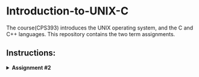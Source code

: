 # Introduction-to-UNIX-C
The course(CPS393) introduces the UNIX operating system, and the C and C++ languages. This repository contains the two term assignments.

## Instructions:

<details><summary><b>Assignment #2</b></summary>
<pre>
CPS393 Assignment 1
You can view this file in a number of ways:
just look at this raw html (e.g, cat, more, vim, etc)
copy this file into your public_html and view it with a GUI browser (e.g., Firefox, IE)
use a text-based browser in a shell (e.g., lynx, sensible-browser, www-browser)
from a GUI desktop, use a GUI browser to view the file directly
retrieve it from http://www.scs.ryerson.ca/~dwoit/courses/cps393/assignment1.html
However, if you use this version, you must use your linux skills to check the file has not been modified since it was copied over from /usr/courses...
Any changes/clarifications to this assignment will be given in file addendum.txt in directory /usr/courses/cps393/dwoit/assignment/assign1/
Part a:
Write a bash shell program named assign1a.sh that uses only environment variables, pipes and bash commands that exist on the CS moons. You may use bash commands we studied in class, such as clear, echo, grep, etc. You may also use other moon bash commands if necessary, such as: hostname, last, id, hostnamectl. Do NOT use temporary files (use pipes instead).
The environment variable $LOGNAME will be useful.

When I ran the program (I am user dwoit) in early August, on thebe, my program cleared the screen, and then produced the output below, (the part including, and between, the lines of dashes.)
Note that your program should output plain text, with NO color changes. The red color below is used only to identify those parts of your output that should NOT be hardcoded. Note that your program should also clear the screen before displaying its output.
____________________________________________________________________________________________
This machine is thebe.
7 users have logged into thebe since Thu Aug 1; they are:
aabhari,amirul,dwoit,iwoungan,mes,neshel,s4ghaffa.
Thebe is at IP Address 141.117.57.46 and is running Operating System Ubuntu 16.04.6 LTS.
You are dwoit, and you have logged in 2 times since Thu Aug 1.
____________________________________________________________________________________________
IMPORTANT:
Your program must use only variables, pipes, and bash shell commands.
Your program must not use non-bash-command code, such as C, Python, Java, etc.
NON-HARDCODED PARTS:
Several items must be detected by your program, and NOT hardcoded. As noted above, these are shown above in red, but your program should NOT colorize output:
All occurrences of the machine name (thebe, Thebe).
The number of users. i.e., the "7" above should vary according to when assign1a.sh is run.
The date. This must be the date /var/log/wtmp begins (this date is given in the final line printed by the "last" command).
The list of users who have logged in since that date (as printed by the "last" command).
The IP address
The Operating System
The login name of the user running assign1a.sh (dwoit when professor ran hers, but NOT HARDCODED). Your program must detect the name of the user. Thus, if dmason ran dwoit's assign1a.sh, the program would print "You are dmason, ...", even though assign1a.sh is dwoit's program, is in dwoit's filespace, and is owned by dwoit.
The number of times that user has logged in since the start date (this is the number of lines for that user in last's output.) Note that "user" is the user running the program, not necessarily the program's owner.
The parts of the output above shown in red font should NOT be hardcoded. The parts of the output above shown in normal (non-red) font should be hardcoded. For example, these strings MUST be hardcoded:
"-------------------------------------------------------------------------------"
"This machine is "
" users have logged into "
"since" 
"; they are:"
etc.
Part b:
Write a shell program named assign1b.sh that uses a find command to display the following:
files in the filesystem in and under directory /usr/courses/cps393/dwoit/courseNotes/
whose name ends in .h but whose name does NOT contain the lower-case letter t
and who are in group cps393
and have been accessed less than 75 days ago
Your program should display the files using ls -dils format. This is a format similar to that of ls -l. You can search for the string ls -dils format in the find man page to discover an appropriate option to use in your find command.
Your program should redirect stderr, so that any messages to stderr are not displayed.
Your program should use just a single find command to accomplish its task; do not use pipes, other linux commands, such as ls, etc.
When dwoit ran assign1b.sh on thebe on August 20, it produced the output below.
However, your output may differ because of your environment.
  6696735      4 -rw-r--r--   1 dwoit    cps393         98 Feb 28  2014 /usr/courses/cps393/dwoit/courseNotes/Programs/c/c1/myfuncs.h
  4691378      0 -rw-r--r--   1 dwoit    cps393         29 Aug 20 11:37 /usr/courses/cps393/dwoit/courseNotes/Programs/c/c1/f.h
  9742091      4 -rw-------   1 dwoit    cps393        841 Mar 27  2014 /usr/courses/cps393/dwoit/courseNotes/Programs/c/c3/kennelClub/KClub.h
  2846471      4 -rw-r--r--   1 dwoit    cps393        154 Aug 20 11:37 /usr/courses/cps393/dwoit/courseNotes/Programs/c/c4/add.h
  2846482      4 -rw-r--r--   1 dwoit    cps393        106 Aug 20 11:37 /usr/courses/cps393/dwoit/courseNotes/Programs/c/c4/hideADT/complex.h
CHEATING
There are hundreds of ways to code these shell programs. If your code is too similar to another student's code, you will both receive zero and be reported for cheating.

SUBMIT
Submit your two programs using the cps393 submit program.
To Submit: submit-cps393dwoit filename
To Check what you've submitted: check-submit-cps393dwoit
To Check your Marks: use D2L

If the submit programs are not in your path, you can use their absolute path name, as in:
/usr/courses/bin/x86_64/submit-cps393dwoit filename
</pre>
</details>

